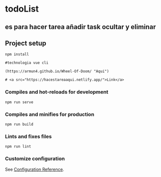 # todoList 
## es para hacer tarea añadir task ocultar y eliminar

## Project setup
```
npm install

#technologia vue cli

(https://armun4.github.io/Wheel-Of-Doom/ "Aqui")

# <a src="https://hacestareaaqui.netlify.app/">Link</a>
```

### Compiles and hot-reloads for development
```
npm run serve
```

### Compiles and minifies for production
```
npm run build
```

### Lints and fixes files
```
npm run lint
```

### Customize configuration
See [Configuration Reference](https://cli.vuejs.org/config/).

